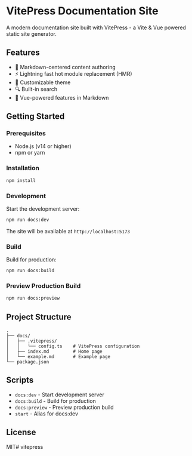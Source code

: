# VitePress Documentation Site

A modern documentation site built with VitePress - a Vite & Vue powered static site generator.

## Features

- 📝 Markdown-centered content authoring
- ⚡️ Lightning fast hot module replacement (HMR)
- 🎨 Customizable theme
- 🔍 Built-in search
- 🚀 Vue-powered features in Markdown

## Getting Started

### Prerequisites

- Node.js (v14 or higher)
- npm or yarn

### Installation

```bash
npm install
```

### Development

Start the development server:

```bash
npm run docs:dev
```

The site will be available at `http://localhost:5173`

### Build

Build for production:

```bash
npm run docs:build
```

### Preview Production Build

```bash
npm run docs:preview
```

## Project Structure

```
.
├── docs/
│   ├── .vitepress/
│   │   └── config.ts    # VitePress configuration
│   ├── index.md         # Home page
│   └── example.md       # Example page
└── package.json
```

## Scripts

- `docs:dev` - Start development server
- `docs:build` - Build for production
- `docs:preview` - Preview production build
- `start` - Alias for docs:dev

## License

MIT# vitepress
